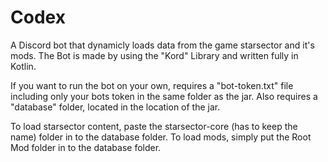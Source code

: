 # Codex

A Discord bot that dynamicly loads data from the game starsector and it's mods.
The Bot is made by using the "Kord" Library and written fully in Kotlin.

If you want to run the bot on your own, requires a "bot-token.txt" file including only your bots token in the same folder as the jar.
Also requires a "database" folder, located in the location of the jar. 

To load starsector content, paste the starsector-core (has to keep the name) folder in to the database folder. To load mods, simply put the Root Mod folder in to the database folder.
